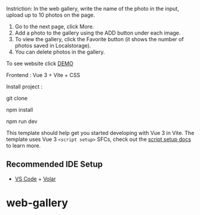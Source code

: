 

Instriction:
In the web gallery, write the name of the photo in the input, upload up to 10 photos on the page.
1. Go to the next page, click More.
2. Add a photo to the gallery using the ADD button under each image.
3. To view the gallery, click the Favorite button (it shows the number of photos saved in Localstorage).
4. You can delete photos in the gallery. 

To see website click [DEMO](https://anton-forzun.github.io/web-gallery/)

Frontend : Vue 3 + Vite + CSS

Install project : 

git clone

npm install

npm run dev



This template should help get you started developing with Vue 3 in Vite. The template uses Vue 3 `<script setup>` SFCs, check out the [script setup docs](https://v3.vuejs.org/api/sfc-script-setup.html#sfc-script-setup) to learn more.

## Recommended IDE Setup

- [VS Code](https://code.visualstudio.com/) + [Volar](https://marketplace.visualstudio.com/items?itemName=Vue.volar)
# web-gallery
